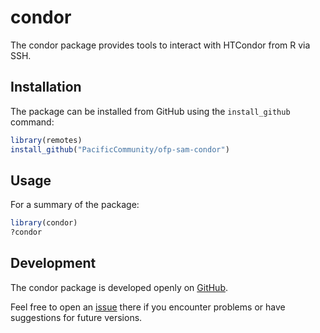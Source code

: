 condor
======

The condor package provides tools to interact with HTCondor from R via SSH.

Installation
------------

The package can be installed from GitHub using the `install_github` command:

```R
library(remotes)
install_github("PacificCommunity/ofp-sam-condor")
```

Usage
-----

For a summary of the package:

```R
library(condor)
?condor
```

Development
-----------

The condor package is developed openly on
[GitHub](https://github.com/PacificCommunity/ofp-sam-condor).

Feel free to open an
[issue](https://github.com/PacificCommunity/ofp-sam-condor/issues) there if you
encounter problems or have suggestions for future versions.
